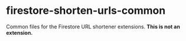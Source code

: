 # firestore-shorten-urls-common

Common files for the Firestore URL shortener extensions. **This is not an
extension.**

